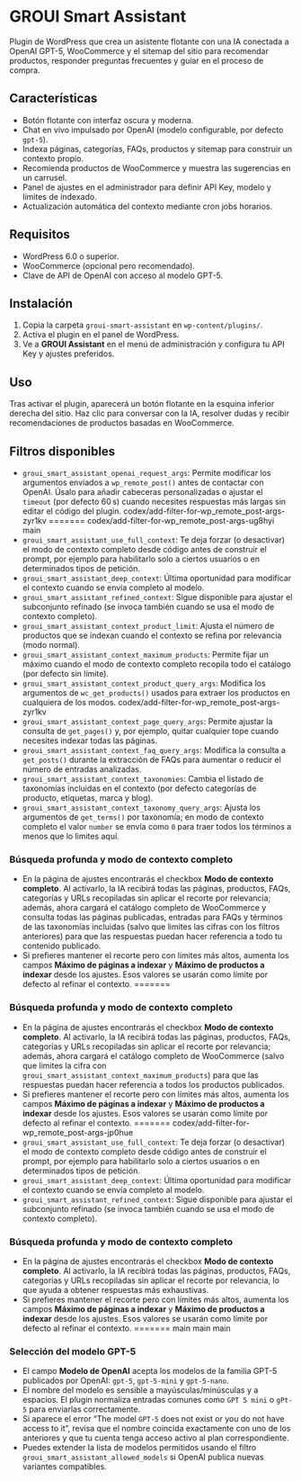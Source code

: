 # GROUI Smart Assistant

Plugin de WordPress que crea un asistente flotante con una IA conectada a OpenAI GPT-5, WooCommerce y el sitemap del sitio para recomendar productos, responder preguntas frecuentes y guiar en el proceso de compra.

## Características

- Botón flotante con interfaz oscura y moderna.
- Chat en vivo impulsado por OpenAI (modelo configurable, por defecto `gpt-5`).
- Indexa páginas, categorías, FAQs, productos y sitemap para construir un contexto propio.
- Recomienda productos de WooCommerce y muestra las sugerencias en un carrusel.
- Panel de ajustes en el administrador para definir API Key, modelo y límites de indexado.
- Actualización automática del contexto mediante cron jobs horarios.

## Requisitos

- WordPress 6.0 o superior.
- WooCommerce (opcional pero recomendado).
- Clave de API de OpenAI con acceso al modelo GPT-5.

## Instalación

1. Copia la carpeta `groui-smart-assistant` en `wp-content/plugins/`.
2. Activa el plugin en el panel de WordPress.
3. Ve a **GROUI Assistant** en el menú de administración y configura tu API Key y ajustes preferidos.

## Uso

Tras activar el plugin, aparecerá un botón flotante en la esquina inferior derecha del sitio. Haz clic para conversar con la IA, resolver dudas y recibir recomendaciones de productos basadas en WooCommerce.

## Filtros disponibles

- `groui_smart_assistant_openai_request_args`: Permite modificar los argumentos enviados a `wp_remote_post()` antes de contactar con OpenAI. Úsalo para añadir cabeceras personalizadas o ajustar el `timeout` (por defecto 60 s) cuando necesites respuestas más largas sin editar el código del plugin.
 codex/add-filter-for-wp_remote_post-args-zyr1kv
=======
 codex/add-filter-for-wp_remote_post-args-ug8hyi
 main
- `groui_smart_assistant_use_full_context`: Te deja forzar (o desactivar) el modo de contexto completo desde código antes de construir el prompt, por ejemplo para habilitarlo solo a ciertos usuarios o en determinados tipos de petición.
- `groui_smart_assistant_deep_context`: Última oportunidad para modificar el contexto cuando se envía completo al modelo.
- `groui_smart_assistant_refined_context`: Sigue disponible para ajustar el subconjunto refinado (se invoca también cuando se usa el modo de contexto completo).
- `groui_smart_assistant_context_product_limit`: Ajusta el número de productos que se indexan cuando el contexto se refina por relevancia (modo normal).
- `groui_smart_assistant_context_maximum_products`: Permite fijar un máximo cuando el modo de contexto completo recopila todo el catálogo (por defecto sin límite).
- `groui_smart_assistant_context_product_query_args`: Modifica los argumentos de `wc_get_products()` usados para extraer los productos en cualquiera de los modos.
 codex/add-filter-for-wp_remote_post-args-zyr1kv
- `groui_smart_assistant_context_page_query_args`: Permite ajustar la consulta de `get_pages()` y, por ejemplo, quitar cualquier tope cuando necesites indexar todas las páginas.
- `groui_smart_assistant_context_faq_query_args`: Modifica la consulta a `get_posts()` durante la extracción de FAQs para aumentar o reducir el número de entradas analizadas.
- `groui_smart_assistant_context_taxonomies`: Cambia el listado de taxonomías incluidas en el contexto (por defecto categorías de producto, etiquetas, marca y blog).
- `groui_smart_assistant_context_taxonomy_query_args`: Ajusta los argumentos de `get_terms()` por taxonomía; en modo de contexto completo el valor `number` se envía como `0` para traer todos los términos a menos que lo limites aquí.

### Búsqueda profunda y modo de contexto completo

- En la página de ajustes encontrarás el checkbox **Modo de contexto completo**. Al activarlo, la IA recibirá todas las páginas, productos, FAQs, categorías y URLs recopiladas sin aplicar el recorte por relevancia; además, ahora cargará el catálogo completo de WooCommerce y consulta todas las páginas publicadas, entradas para FAQs y términos de las taxonomías incluidas (salvo que limites las cifras con los filtros anteriores) para que las respuestas puedan hacer referencia a todo tu contenido publicado.
- Si prefieres mantener el recorte pero con límites más altos, aumenta los campos **Máximo de páginas a indexar** y **Máximo de productos a indexar** desde los ajustes. Esos valores se usarán como límite por defecto al refinar el contexto.
=======

### Búsqueda profunda y modo de contexto completo

- En la página de ajustes encontrarás el checkbox **Modo de contexto completo**. Al activarlo, la IA recibirá todas las páginas, productos, FAQs, categorías y URLs recopiladas sin aplicar el recorte por relevancia; además, ahora cargará el catálogo completo de WooCommerce (salvo que limites la cifra con `groui_smart_assistant_context_maximum_products`) para que las respuestas puedan hacer referencia a todos los productos publicados.
- Si prefieres mantener el recorte pero con límites más altos, aumenta los campos **Máximo de páginas a indexar** y **Máximo de productos a indexar** desde los ajustes. Esos valores se usarán como límite por defecto al refinar el contexto.
=======
codex/add-filter-for-wp_remote_post-args-jp0hue
- `groui_smart_assistant_use_full_context`: Te deja forzar (o desactivar) el modo de contexto completo desde código antes de construir el prompt, por ejemplo para habilitarlo solo a ciertos usuarios o en determinados tipos de petición.
- `groui_smart_assistant_deep_context`: Última oportunidad para modificar el contexto cuando se envía completo al modelo.
- `groui_smart_assistant_refined_context`: Sigue disponible para ajustar el subconjunto refinado (se invoca también cuando se usa el modo de contexto completo).

### Búsqueda profunda y modo de contexto completo

- En la página de ajustes encontrarás el checkbox **Modo de contexto completo**. Al activarlo, la IA recibirá todas las páginas, productos, FAQs, categorías y URLs recopiladas sin aplicar el recorte por relevancia, lo que ayuda a obtener respuestas más exhaustivas.
- Si prefieres mantener el recorte pero con límites más altos, aumenta los campos **Máximo de páginas a indexar** y **Máximo de productos a indexar** desde los ajustes. Esos valores se usarán como límite por defecto al refinar el contexto.
======= main
 main
 main

### Selección del modelo GPT-5

- El campo **Modelo de OpenAI** acepta los modelos de la familia GPT-5 publicados por OpenAI: `gpt-5`, `gpt-5-mini` y `gpt-5-nano`.
- El nombre del modelo es sensible a mayúsculas/minúsculas y a espacios. El plugin normaliza entradas comunes como `GPT 5 mini` o `gPt-5` para enviarlas correctamente.
- Si aparece el error “The model `GPT-5` does not exist or you do not have access to it”, revisa que el nombre coincida exactamente con uno de los anteriores y que tu cuenta tenga acceso activo al plan correspondiente.
- Puedes extender la lista de modelos permitidos usando el filtro `groui_smart_assistant_allowed_models` si OpenAI publica nuevas variantes compatibles.
